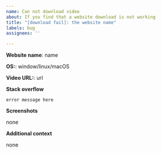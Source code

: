 ```yaml
---
name: Can not download video
about: If you find that a website download is not working
title: "[download fail]: the website name"
labels: bug
assignees: ''

---
```


<!-- 请输入网站的名称 -->
<!-- enter the website name -->

**Website name**: name

<!-- 你的操作系统 -->
<!-- your operating system -->

**OS:**: window/linux/macOS

<!-- 视频链接地址 -->
<!-- the video url -->

**Video URL:**: url

<!-- 请输入下载时显示的错误信息 -->
<!-- enter the error message when download -->

**Stack overflow**

```
error message here
```

<!-- 如果能提供截图，则对于解决你的问题非常有帮助 -->
<!-- if applicable, add screenshots to help explain your problem. -->

**Screenshots**

none

<!-- 其他信息 -->
<!-- add any other context about the problem here -->

**Additional context**

none
